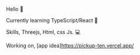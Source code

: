 Hello 👋



Currently learning TypeScript/React 🔨 


Skills, Threejs, Html, css Js. 💻 


Working on, [app idea]https://pickup-ten.vercel.app/
